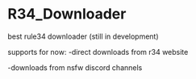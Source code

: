 # R34_Downloader
best rule34 downloader (still in development)

supports for now:
 -direct downloads from r34 website

 -downloads from nsfw discord channels
